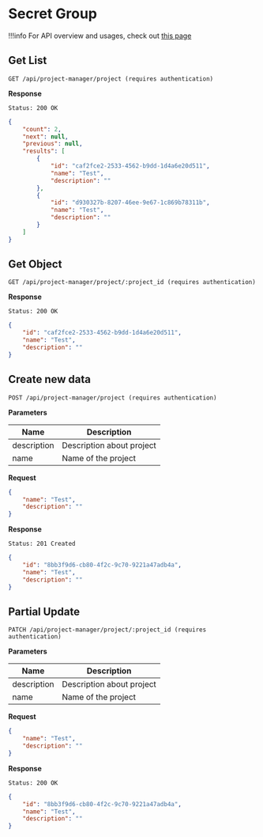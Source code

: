 # Secret Group

!!!info
    For API overview and usages, check out [this page](0-overview.md)

## Get List

```
GET /api/project-manager/project (requires authentication)
```

**Response**
```
Status: 200 OK
```
```json
{
    "count": 2,
    "next": null,
    "previous": null,
    "results": [
        {
            "id": "caf2fce2-2533-4562-b9dd-1d4a6e20d511",
            "name": "Test",
            "description": ""
        },
        {
            "id": "d930327b-8207-46ee-9e67-1c869b78311b",
            "name": "Test",
            "description": ""
        }
    ]
}
```

## Get Object

```
GET /api/project-manager/project/:project_id (requires authentication)
```

**Response**
```
Status: 200 OK
```
```json
{
    "id": "caf2fce2-2533-4562-b9dd-1d4a6e20d511",
    "name": "Test",
    "description": ""
}
```


## Create new data

```
POST /api/project-manager/project (requires authentication)
```

**Parameters**

Name     | Description
---------|-------------------------------------
description | Description about project
name | Name of the project

**Request**
```json
{
    "name": "Test",
    "description": ""
}
```

**Response**
```
Status: 201 Created
```
```json
{
    "id": "8bb3f9d6-cb80-4f2c-9c70-9221a47adb4a",
    "name": "Test",
    "description": ""
}
```


## Partial Update

```
PATCH /api/project-manager/project/:project_id (requires authentication)
```

**Parameters**

Name     | Description
---------|-------------------------------------
description | Description about project
name | Name of the project

**Request**
```json
{
    "name": "Test",
    "description": ""
}
```

**Response**
```
Status: 200 OK
```
```json
{
    "id": "8bb3f9d6-cb80-4f2c-9c70-9221a47adb4a",
    "name": "Test",
    "description": ""
}
```
